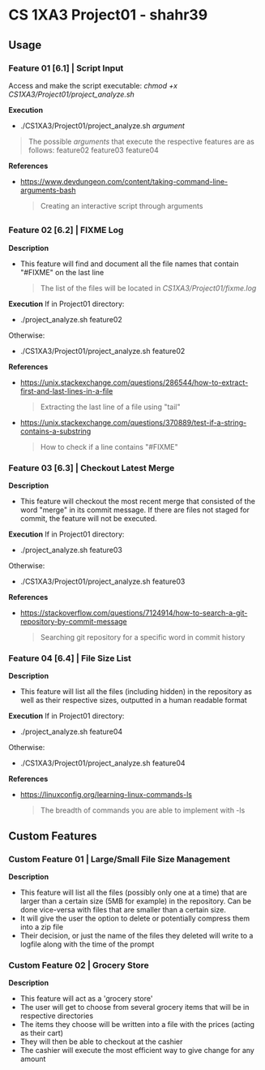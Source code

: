 # CS 1XA3 Project01 - shahr39

## Usage 

### Feature 01 [6.1] | Script Input

Access and make the script executable: 
*chmod +x CS1XA3/Project01/project_analyze.sh*

**Execution**
- ./CS1XA3/Project01/project_analyze.sh *argument*
> The possible *arguments* that execute the respective features are as follows:
feature02
feature03
feature04 

**References**
- https://www.devdungeon.com/content/taking-command-line-arguments-bash	
	> Creating an interactive script through arguments
##

### Feature 02 [6.2] | FIXME Log

**Description**
- This feature will find and document all the file names that contain "#FIXME" on the last line
	> The list of the files will be located in *CS1XA3/Project01/fixme.log*
	
**Execution**
If in Project01 directory:
- ./project_analyze.sh feature02

Otherwise:
- ./CS1XA3/Project01/project_analyze.sh feature02
	
**References**
- https://unix.stackexchange.com/questions/286544/how-to-extract-first-and-last-lines-in-a-file
	> Extracting the last line of a file using "tail"
- https://unix.stackexchange.com/questions/370889/test-if-a-string-contains-a-substring
	> How to check if a line contains "#FIXME"

### Feature 03 [6.3] | Checkout Latest Merge

**Description**
- This feature will checkout the most recent merge that consisted of the word "merge" in its commit message. If there are files not staged for commit, the feature will not be executed.
	
**Execution**
If in Project01 directory:
- ./project_analyze.sh feature03

Otherwise:
- ./CS1XA3/Project01/project_analyze.sh feature03
	
**References**
- https://stackoverflow.com/questions/7124914/how-to-search-a-git-repository-by-commit-message
	> Searching git repository for a specific word in commit history
	
### Feature 04 [6.4] | File Size List

**Description**
- This feature will list all the files (including hidden) in the repository as well as their respective sizes, outputted in a human readable format
	
**Execution**
If in Project01 directory:
- ./project_analyze.sh feature04

Otherwise:
- ./CS1XA3/Project01/project_analyze.sh feature04
	
**References**
- https://linuxconfig.org/learning-linux-commands-ls
	> The breadth of commands you are able to implement with -ls
	
## Custom Features

### Custom Feature 01 | Large/Small File Size Management

**Description**
- This feature will list all the files (possibly only one at a time) that are larger than a certain size (5MB for example) in the repository. Can be done vice-versa with files that are smaller than a certain size.
- It will give the user the option to delete or potentially compress them into a zip file
- Their decision, or just the name of the files they deleted will write to a logfile along with the time of the prompt 

### Custom Feature 02 | Grocery Store

**Description**
- This feature will act as a 'grocery store'
- The user will get to choose from several grocery items that will be in respective directories
- The items they choose will be written into a file with the prices (acting as their cart)
- They will then be able to checkout at the cashier
- The cashier will execute the most efficient way to give change for any amount
